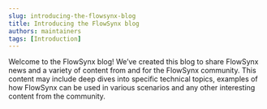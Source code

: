 ```yaml
---
slug: introducing-the-flowsynx-blog
title: Introducing the FlowSynx blog
authors: maintainers
tags: [Introduction]
---
```


Welcome to the FlowSynx blog! We’ve created this blog to share FlowSynx news and a variety of content from and for the FlowSynx community. This content may include deep dives into specific technical topics, examples of how FlowSynx can be used in various scenarios and any other interesting content from the community.
